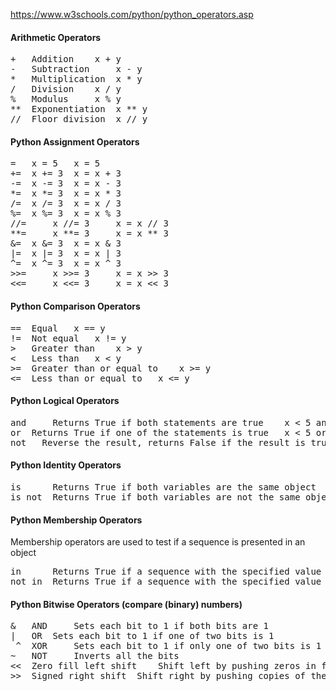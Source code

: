 https://www.w3schools.com/python/python_operators.asp
#### Arithmetic Operators
<pre>
+ 	Addition 	x + y 	
- 	Subtraction 	x - y 	
* 	Multiplication 	x * y 	
/ 	Division 	x / y 	
% 	Modulus 	x % y 	
** 	Exponentiation 	x ** y 	
// 	Floor division 	x // y
</pre>

#### Python Assignment Operators
<pre>
= 	x = 5 	x = 5 	
+= 	x += 3 	x = x + 3 	
-= 	x -= 3 	x = x - 3 	
*= 	x *= 3 	x = x * 3 	
/= 	x /= 3 	x = x / 3 	
%= 	x %= 3 	x = x % 3 	
//= 	x //= 3 	x = x // 3 	
**= 	x **= 3 	x = x ** 3 	
&= 	x &= 3 	x = x & 3 	
|= 	x |= 3 	x = x | 3 	
^= 	x ^= 3 	x = x ^ 3 	
>>= 	x >>= 3 	x = x >> 3 	
<<= 	x <<= 3 	x = x << 3
</pre>

#### Python Comparison Operators
<pre>
== 	Equal 	x == y 	
!= 	Not equal 	x != y 	
> 	Greater than 	x > y 	
< 	Less than 	x < y 	
>= 	Greater than or equal to 	x >= y 	
<= 	Less than or equal to 	x <= y 	
</pre>

#### Python Logical Operators
<pre>
and  	Returns True if both statements are true 	x < 5 and  x < 10 	
or 	Returns True if one of the statements is true 	x < 5 or x < 4 	
not   Reverse the result, returns False if the result is true   not(x < 5 and x < 10)
</pre>

#### Python Identity Operators
<pre>
is  	Returns True if both variables are the same object 	(x is y) 	
is not 	Returns True if both variables are not the same object(x is not y)
</pre>

#### Python Membership Operators
Membership operators are used to test if a sequence is presented in an object
<pre>
in  	Returns True if a sequence with the specified value is present in the object 	x in y 	
not in 	Returns True if a sequence with the specified value is not present in the object 	x not in y
</pre>

#### Python Bitwise Operators (compare (binary) numbers)
<pre>
&  	AND 	Sets each bit to 1 if both bits are 1
| 	OR 	Sets each bit to 1 if one of two bits is 1
 ^ 	XOR 	Sets each bit to 1 if only one of two bits is 1
~  	NOT 	Inverts all the bits
<< 	Zero fill left shift 	Shift left by pushing zeros in from the right and let the leftmost bits fall off
>> 	Signed right shift 	Shift right by pushing copies of the leftmost bit in from the left, and let the rightmost bits fall off
</pre>
